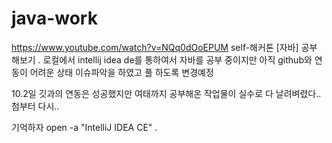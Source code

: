 # java-work
https://www.youtube.com/watch?v=NQq0dOoEPUM
self-해커톤 [자바] 공부 해보기
.
로컬에서  intellij idea de를 통하여서 자바를 공부 중이지만 아직 github와 연동이 어려운 상태  이슈파악을 하였고 풀 하도록  변경예정


10.2일 깃과의 연동은 성공했지만 여태까지 공부해온 작업물이 실수로 다 날려벼렸다..
첨부터 다시..


기억하자 open -a "IntelliJ IDEA CE" .
